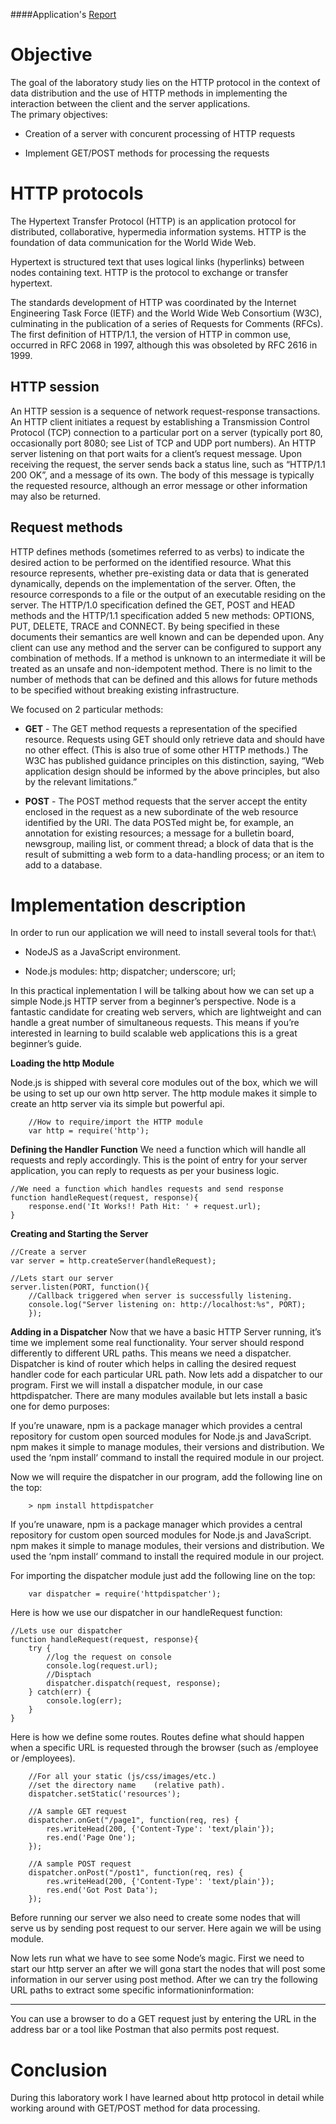 ####Application's [Report](https://github.com/CristianChris/HTTP-protocol-mean-of-distributed-data-transmission/blob/master/Report.pdf)

Objective
=========

The goal of the laboratory study lies on the HTTP protocol in the
context of data distribution and the use of HTTP methods in implementing
the interaction between the client and the server applications.\
The primary objectives:

-   Creation of a server with concurent processing of HTTP requests

-   Implement GET/POST methods for processing the requests

HTTP protocols
==============

The Hypertext Transfer Protocol (HTTP) is an application protocol for
distributed, collaborative, hypermedia information systems. HTTP is the
foundation of data communication for the World Wide Web.

Hypertext is structured text that uses logical links (hyperlinks)
between nodes containing text. HTTP is the protocol to exchange or
transfer hypertext.

The standards development of HTTP was coordinated by the Internet
Engineering Task Force (IETF) and the World Wide Web Consortium (W3C),
culminating in the publication of a series of Requests for Comments
(RFCs). The first definition of HTTP/1.1, the version of HTTP in common
use, occurred in RFC 2068 in 1997, although this was obsoleted by RFC
2616 in 1999.

HTTP session
------------

An HTTP session is a sequence of network request-response transactions.
An HTTP client initiates a request by establishing a Transmission
Control Protocol (TCP) connection to a particular port on a server
(typically port 80, occasionally port 8080; see List of TCP and UDP port
numbers). An HTTP server listening on that port waits for a client’s
request message. Upon receiving the request, the server sends back a
status line, such as “HTTP/1.1 200 OK”, and a message of its own. The
body of this message is typically the requested resource, although an
error message or other information may also be returned.

Request methods
---------------

HTTP defines methods (sometimes referred to as verbs) to indicate the
desired action to be performed on the identified resource. What this
resource represents, whether pre-existing data or data that is generated
dynamically, depends on the implementation of the server. Often, the
resource corresponds to a file or the output of an executable residing
on the server. The HTTP/1.0 specification defined the GET, POST and HEAD
methods and the HTTP/1.1 specification added 5 new methods: OPTIONS,
PUT, DELETE, TRACE and CONNECT. By being specified in these documents
their semantics are well known and can be depended upon. Any client can
use any method and the server can be configured to support any
combination of methods. If a method is unknown to an intermediate it
will be treated as an unsafe and non-idempotent method. There is no
limit to the number of methods that can be defined and this allows for
future methods to be specified without breaking existing infrastructure.

We focused on 2 particular methods:

-   **GET** - The GET method requests a representation of the
    specified resource. Requests using GET should only retrieve data and
    should have no other effect. (This is also true of some other
    HTTP methods.) The W3C has published guidance principles on this
    distinction, saying, “Web application design should be informed by
    the above principles, but also by the relevant limitations.”

-   **POST** - The POST method requests that the server accept the
    entity enclosed in the request as a new subordinate of the web
    resource identified by the URI. The data POSTed might be, for
    example, an annotation for existing resources; a message for a
    bulletin board, newsgroup, mailing list, or comment thread; a block
    of data that is the result of submitting a web form to a
    data-handling process; or an item to add to a database.

Implementation description
==========================

In order to run our application we will need to install several tools
for that:\

-   NodeJS as a JavaScript environment.

-   Node.js modules: http; dispatcher; underscore; url;

In this practical inplementation I will be talking about how we can set
up a simple Node.js HTTP server from a beginner’s perspective. Node is a
fantastic candidate for creating web servers, which are lightweight and
can handle a great number of simultaneous requests. This means if you’re
interested in learning to build scalable web applications this is a
great beginner’s guide.

**Loading the http Module**

Node.js is shipped with several core modules out of the box, which we
will be using to set up our own http server. The http module makes it
simple to create an http server via its simple but powerful api.

        //How to require/import the HTTP module
        var http = require('http');

**Defining the Handler Function** We need a function which will handle
all requests and reply accordingly. This is the point of entry for your
server application, you can reply to requests as per your business
logic.

    //We need a function which handles requests and send response
    function handleRequest(request, response){
        response.end('It Works!! Path Hit: ' + request.url);
    }

**Creating and Starting the Server**

    //Create a server
    var server = http.createServer(handleRequest);

    //Lets start our server
    server.listen(PORT, function(){
        //Callback triggered when server is successfully listening.
        console.log("Server listening on: http://localhost:%s", PORT);
        });

**Adding in a Dispatcher** Now that we have a basic HTTP Server running,
it’s time we implement some real functionality. Your server should
respond differently to different URL paths. This means we need a
dispatcher. Dispatcher is kind of router which helps in calling the
desired request handler code for each particular URL path. Now lets add
a dispatcher to our program. First we will install a dispatcher module,
in our case httpdispatcher. There are many modules available but lets
install a basic one for demo purposes:

If you’re unaware, npm is a package manager which provides a central
repository for custom open sourced modules for Node.js and JavaScript.
npm makes it simple to manage modules, their versions and distribution.
We used the ‘npm install‘ command to install the required module in our
project.

Now we will require the dispatcher in our program, add the following
line on the top:

        > npm install httpdispatcher

If you’re unaware, npm is a package manager which provides a central
repository for custom open sourced modules for Node.js and JavaScript.
npm makes it simple to manage modules, their versions and distribution.
We used the ‘npm install‘ command to install the required module in our
project.

For importing the dispatcher module just add the following line on the
top:

        var dispatcher = require('httpdispatcher');

Here is how we use our dispatcher in our handleRequest function:

    //Lets use our dispatcher
    function handleRequest(request, response){
        try {
            //log the request on console
            console.log(request.url);
            //Disptach
            dispatcher.dispatch(request, response);
        } catch(err) {
            console.log(err);
        }
    }

Here is how we define some routes. Routes define what should happen when
a specific URL is requested through the browser (such as /employee or
/employees).

        //For all your static (js/css/images/etc.)
        //set the directory name    (relative path).
        dispatcher.setStatic('resources');

        //A sample GET request
        dispatcher.onGet("/page1", function(req, res) {
            res.writeHead(200, {'Content-Type': 'text/plain'});
            res.end('Page One');
        });

        //A sample POST request
        dispatcher.onPost("/post1", function(req, res) {
            res.writeHead(200, {'Content-Type': 'text/plain'});
            res.end('Got Post Data');
        });

Before running our server we also need to create some nodes that will
serve us by sending post request to our server. Here again we will be
using module.

Now lets run what we have to see some Node’s magic. First we need to
start our http server an after we will gona start the nodes that will
post some information in our server using post method. After we can try
the following URL paths to extract some specific informationinformation:

-   -   -   

You can use a browser to do a GET request just by entering the URL in
the address bar or a tool like Postman that also permits post request.

Conclusion
==========

During this laboratory work I have learned about http protocol in detail
while working around with GET/POST method for data processing.


